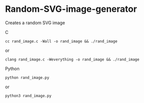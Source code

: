 # Random-SVG-image-generator
Creates a random SVG image

C

`
cc rand_image.c -Wall -o rand_image && ./rand_image
`

or

`
clang rand_image.c -Weverything -o rand_image && ./rand_image
`

Python

`
python rand_image.py 
`

or

`
python3 rand_image.py
`